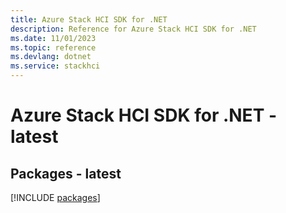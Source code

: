 ```yaml
---
title: Azure Stack HCI SDK for .NET
description: Reference for Azure Stack HCI SDK for .NET
ms.date: 11/01/2023
ms.topic: reference
ms.devlang: dotnet
ms.service: stackhci
---
```

# Azure Stack HCI SDK for .NET - latest
## Packages - latest
[!INCLUDE [packages](stack-hci-index.md)]